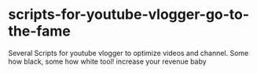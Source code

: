 # scripts-for-youtube-vlogger-go-to-the-fame
Several Scripts for youtube vlogger to optimize videos and channel. Some how black, some how white tool! increase your revenue baby
